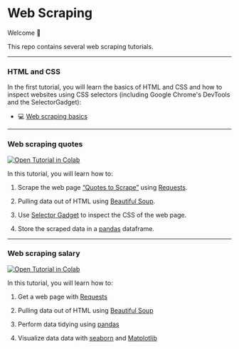 # Web Scraping
 
Welcome :wave: 
 
This repo contains several web scraping tutorials.

---

### HTML and CSS

In the first tutorial, you will learn the basics of HTML and CSS and how to inspect websites using CSS selectors (including Google Chrome's DevTools and the SelectorGadget):

 - :computer: [Web scraping basics](https://kirenz.github.io/codelabs/codelabs/webscraping/#0)


---


### Web scraping quotes

[![Open Tutorial in Colab](https://colab.research.google.com/assets/colab-badge.svg)](https://colab.research.google.com/github/kirenz/web-scraping/blob/main/quotes/web-scraping-quotes.ipynb)

In this tutorial, you will learn how to:

1. Scrape the web page [“Quotes to Scrape”](https://quotes.toscrape.com/) using [Requests](https://docs.python-requests.org/en/latest/). 

1. Pulling data out of HTML using [Beautiful Soup](https://www.crummy.com/software/BeautifulSoup/bs4/doc/).

1. Use [Selector Gadget](https://chrome.google.com/webstore/detail/selectorgadget/mhjhnkcfbdhnjickkkdbjoemdmbfginb) to inspect the CSS of the web page.

1. Store the scraped data in a [pandas](https://pandas.pydata.org/) dataframe.


---

### Web scraping salary

[![Open Tutorial in Colab](https://colab.research.google.com/assets/colab-badge.svg)](https://colab.research.google.com/github/kirenz/web-scraping/blob/main/salary/web-scraping-salary.ipynb)

In this tutorial, you will learn how to:

1. Get a web page with [Requests](https://docs.python-requests.org/en/latest/) 


1. Pulling data out of HTML using  [Beautiful Soup](https://www.crummy.com/software/BeautifulSoup/bs4/doc/)


1. Perform data tidying using [pandas](https://pandas.pydata.org/)


1. Visualize data data with [seaborn](https://seaborn.pydata.org/) and [Matplotlib](https://matplotlib.org/)